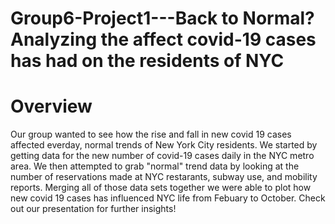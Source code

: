 # Group6-Project1---Back to Normal? Analyzing the affect covid-19 cases has had on the residents of NYC
# Overview 
Our group wanted to see how the rise and fall in new covid 19 cases affected everday, normal trends of New York City residents. We started by getting data for the new number of covid-19 cases daily in the NYC metro area. We then attempted to grab "normal" trend data by looking at the number of reservations made at NYC restarants, subway use, and mobility reports. Merging all of those data sets together we were able to plot how new covid 19 cases has influenced NYC life from Febuary to October. Check out our presentation for further insights! 
